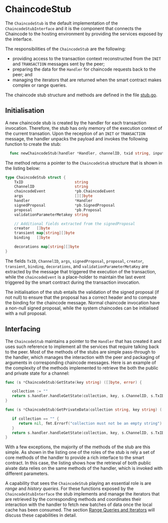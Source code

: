# ChaincodeStub

The `ChaincodeStub` is the default implementation of the `ChaincodeStubInterface` and it is the component that connects the Chaincode to the hosting environment by providing the services exposed by the interface.

The responsibilities of the `ChaincodeStub` are the following:

- providing access to the transaction context reconstructed from the `INIT` and `TRANSACTION` messages sent by the peer;
- preparing the data for the `Handler` for chaincode requests back to the peer;  and
- managing the iterators that are returned when the smart contract makes complex or range queries.

The chaincode stub structure and methods are defined in the file [stub.go](https://github.com/hyperledger/fabric-chaincode-go/blob/master/shim/stub.go).

## Initialisation

A new chaincode stub is created by the handler for each transaction invocation. Therefore, the stub has only memory of the execution context of the current transation. Upon the reception of an `INIT` or `TRANSACTION` message, the handler unpacks the payload and invokes the following function to create the stub:

```go
  func newChaincodeStub(handler *Handler, channelID, txid string, input *pb.ChaincodeInput, signedProposal *pb.SignedProposal) (*ChaincodeStub, error) { ... }
```

The method returns a pointer to the `ChaincodeStub` structure that is shown in the listing below:

```go
type ChaincodeStub struct {
    TxID                       string
    ChannelID                  string
    chaincodeEvent             *pb.ChaincodeEvent
    args                       [][]byte
    handler                    *Handler
    signedProposal             *pb.SignedProposal
    proposal                   *pb.Proposal
    validationParameterMetakey string

    // Additional fields extracted from the signedProposal
    creator   []byte
    transient map[string][]byte
    binding   []byte

    decorations map[string][]byte
}
```

The fields `TxID`, `ChannelID`, `args`, `signedProposal`, `proposal`, `creator`, `transient`, `binding`, `decorations`, and `validationParameterMetaKey` are extracted by the message that triggered the execution of the transaction, while the `chaincodeEvent` is a place-holder to maintain the last event triggered by the smart contract during the transaction invocation.

The initialisation of the stub entails the validation of the signed proposal (if not null) to ensure that the proposal has a correct header and to compute the binding for the chaincode message. Normal chaincode invocation have a non-null signed proposal, while the system chaincodes can be initialised with a null proposal.

## Interfacing

The `ChaincodeStub` maintains a pointer to the `Handler` that has created it and uses such reference to implement all the services that require talking back to the peer. Most of the methods of the stubs are simple pass-through to the handler, which manages the interaction with the peer and packaging of arguments in corresponding chaincode messages. Here is an example of the complexity of the methods implemented to retrieve the both the public and private state for a channel:

```go
func (s *ChaincodeStub)GetState(key string) ([]byte, error) {

   collection := ""
   return s.handler.handleGetState(collection, key, s.ChannelID, s.TxID)
}

func (s *ChaincodeStub)GetPrivateData(collection string, key string) ([]byte, error) {

   if collection == "" {
      return nil, fmt.Errorf("collection must not be an empty string")
   }
   return s.handler.handleGetState(collection, key, s.ChannelID, s.TxID)
}
```

With a few exceptions, the majority of the methods of the stub are this simple. As shown in the listing one of the roles of the stub is rely a set of core methods of the handler to provide a rich interface to the smart contract. In this case, the listing shows how the retrieval of both public aivate data relies on the same methods of the handler, which is invoked with different parameters.

A capability that sees the `ChaincodeStub` playing an essential role is are _range_ and _history queries_. For these functions exposed by the `ChaincodeStubInterface` the stub implements and manage the iterators that are retrieved by the corresponding methods and coordinates their interaction with the handler to fetch new batches of data once the local cache has been consumed. The section [Range Queries and Iterators](../interaction-flow/range-queries.md) will discuss these capabilities in detail.
